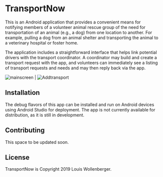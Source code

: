# TransportNow
This is an Android application that provides a convenient means for notifying members of a volunteer animal rescue group of the need for transportation of an animal (e.g., a dog) from one location to another. For example, pulling a dog from an animal shelter and transporting the animal to a veterinary hospital or foster home.

The application includes a straightforward interface that helps link potential drivers with the transport coordinator. A coordinator may build and create a transport request with the app, and volunteers can immediately see a listing of transport requests and needs and may then reply back via the app.

![mainscreen](https://user-images.githubusercontent.com/37195570/69893136-bd2c3300-12c1-11ea-8cea-eb061c6ea612.png) | 
![Addtransport](https://user-images.githubusercontent.com/37195570/69893301-5e1bed80-12c4-11ea-948a-24b80e145326.png)

## Installation
The debug flavors of this app can be installed and run on Android devices using Android Studio for deployment. The app is not currently available for distribution, as it is still in development.

## Contributing
This space to be updated soon.

## License
TransportNow is Copyright 2019 Louis Wollenberger.
